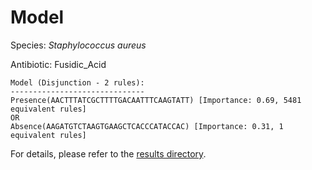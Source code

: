 
# Model

Species: *Staphylococcus aureus*

Antibiotic: Fusidic_Acid

```
Model (Disjunction - 2 rules):
------------------------------
Presence(AACTTTATCGCTTTTGACAATTTCAAGTATT) [Importance: 0.69, 5481 equivalent rules]
OR
Absence(AAGATGTCTAAGTGAAGCTCACCCATACCAC) [Importance: 0.31, 1 equivalent rules]

```

For details, please refer to the [results directory](../../../../../results/scm_b/staphylococcus%20aureus/fusidic_acid/repeat_10/).

